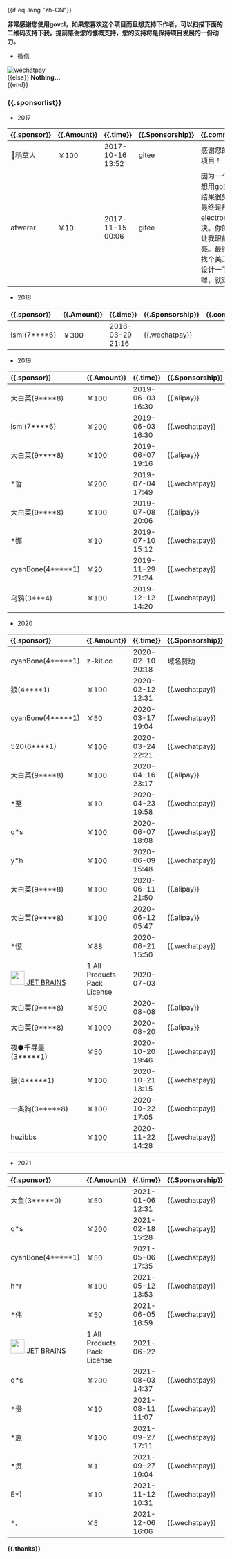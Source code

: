 
{{if eq .lang "zh-CN"}}

**非常感谢您使用govcl，如果您喜欢这个项目而且想支持下作者，可以扫描下面的二维码支持下我。提前感谢您的慷概支持，您的支持将是保持项目发展的一份动力。**   

* 微信  

![wechatpay](/assets/images/wechatpay.jpg)  
{{else}}
**Nothing...**  
{{end}}

### {{.sponsorlist}}  

* 2017  

| {{.sponsor}}    | {{.Amount}}    | {{.time}} | {{.Sponsorship}} | {{.comment}} |  
| :------ | :------ | :----    | :----  | :---- |   
| 稻草人 | ￥100 | 2017-10-16 13:52 |  gitee | 感谢您的开源项目！ |  
| afwerar | ￥10 | 2017-11-15 00:06 |  gitee | 因为一个项目想用go的ui，结果很失望，<br />最终是用electron解决。你的项目让我眼前一亮。最终希望找个美工好好设计一下。嗯，就这样。 |  

* 2018  

| {{.sponsor}}    | {{.Amount}}    | {{.time}} | {{.Sponsorship}} | {{.comment}} |  
| :------ | :------ | :----    | :----  | :---- |   
| Isml(7****6) | ￥300 | 2018-03-29 21:16 |  {{.wechatpay}} |  |  

* 2019  

| {{.sponsor}}    | {{.Amount}}    | {{.time}} | {{.Sponsorship}} | {{.comment}} |  
| :------ | :------ | :----    | :----  | :---- |   
| 大白菜(9****8) | ￥100 | 2019-06-03 16:30 |  {{.alipay}} |  |  
| Isml(7****6) | ￥200 | 2019-06-03 16:30 |  {{.wechatpay}} |  |    
| 大白菜(9****8) | ￥100 | 2019-06-07 19:16 |  {{.alipay}} |  |  
| *哲 | ￥200 | 2019-07-04 17:49 |  {{.wechatpay}} | govcl很棒！加油!  |  
| 大白菜(9****8) | ￥100 | 2019-07-08 20:06 |  {{.alipay}} |  |  
| *娜 | ￥10 | 2019-07-10 15:12 |  {{.wechatpay}} |  |  
| cyanBone(4*****1)| ￥20 | 2019-11-29 21:24 |  {{.wechatpay}} |  |  
| 乌鸦(3***4)| ￥100 | 2019-12-12 14:20 |  {{.wechatpay}} |  |  

* 2020  

| {{.sponsor}}    | {{.Amount}}    | {{.time}} | {{.Sponsorship}} | {{.comment}} |  
| :------ | :------ | :----    | :----  | :---- |   
| cyanBone(4*****1)| z-kit.cc | 2020-02-10 20:18 |  域名赞助   |  |  
| 狼(4****1) | ￥100 | 2020-02-12 12:31 |  {{.wechatpay}}   |  |  
| cyanBone(4*****1)| ￥50 | 2020-03-17 19:04 |  {{.wechatpay}} |  |  
| 520(6****1)| ￥100 | 2020-03-24 22:21 |  {{.wechatpay}} |  太棒棒了 |  
| 大白菜(9****8)| ￥100 | 2020-04-16 23:17 |  {{.alipay}} |   |  
| *至 | ￥10 | 2020-04-23 19:58 |  {{.wechatpay}} | Govcl好用  |  
| q*s | ￥100 | 2020-06-07 18:08 |  {{.wechatpay}} | 群主动作好快！  |  
| y*h | ￥100 | 2020-06-09 15:48 |  {{.wechatpay}} | 群主牛逼  |  
| 大白菜(9****8) | ￥100 | 2020-06-11 21:50 |  {{.alipay}} |   |  
| 大白菜(9****8) | ￥100 | 2020-06-12 05:47 |  {{.alipay}} |   |    
| *慌 | ￥88 | 2020-06-21 15:50 |  {{.wechatpay}} |   |  
| [<img height="32" src="/assets/images/jetbrains.png"> JET BRAINS](https://www.jetbrains.com/?from=govcl) | 1 All Products Pack License | 2020-07-03 |   |   |  
| 大白菜(9****8) | ￥500 | 2020-08-08 |  {{.alipay}} |   |    
| 大白菜(9****8) | ￥1000 | 2020-08-20 |  {{.alipay}} |   |    
| 夜●千寻墨(3*****1)| ￥50 | 2020-10-20 19:46 |  {{.wechatpay}} |  感谢群主大佬 |  
| 狼(4*****1) | ￥100 | 2020-10-21 13:15 |  {{.wechatpay}} |   |  
| 一条狗(3*****8) | ￥100 | 2020-10-22 17:05 |  {{.wechatpay}} | 小小心意支持群主大人  |  
| huzibbs | ￥100 | 2020-11-22 14:28 |  {{.wechatpay}} |   |  

* 2021  

| {{.sponsor}}    | {{.Amount}}    | {{.time}} | {{.Sponsorship}} | {{.comment}} |  
| :------ | :------ | :----    | :----  | :---- |   
| 大鱼(3*****0)| ￥50 | 2021-01-06 12:31 |  {{.wechatpay}}  | 群主大佬喝咖啡 |  
| q*s | ￥200 | 2021-02-18 15:28 |  {{.wechatpay}} |  |  
| cyanBone(4*****1)| ￥50 | 2021-05-06 17:35 |  {{.wechatpay}} |  |  
| h*r| ￥100 | 2021-05-12 13:53 |  {{.wechatpay}} |  |  
| *伟| ￥50 | 2021-06-05 16:59 |  {{.wechatpay}} | 5点啦，饮茶先啦😂 |  
| [<img height="32" src="/assets/images/jetbrains.png"> JET BRAINS](https://www.jetbrains.com/?from=govcl) | 1 All Products Pack License | 2021-06-22 |   |   |  
| q*s | ￥200 | 2021-08-03 14:37 |  {{.wechatpay}} |  |  
| *贵 | ￥10 | 2021-08-11 11:07 |  {{.wechatpay}} |  |  
| *崽 | ￥100 | 2021-09-27 17:11 |  {{.wechatpay}} |  |  
| *贯 | ￥1 | 2021-09-27 19:04 |  {{.wechatpay}} |  |  
| E*) | ￥10 | 2021-11-12 10:31 |  {{.wechatpay}} |  |  
| *、 | ￥5 | 2021-12-06 16:06 |  {{.wechatpay}} | 小小心意，多谢帮忙 |  

**{{.thanks}}** 
